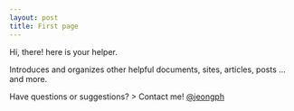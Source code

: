 ```yaml
---
layout: post
title: First page
---
```


<div class="message">
  Hi, there! here is your helper.
</div>

Introduces and organizes other helpful documents, sites, articles, posts ... and more.


Have questions or suggestions? > Contact me! [@jeongph](https://github.com/jeongph)
